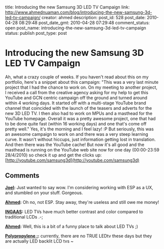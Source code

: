 title: Introducing the new Samsung 3D LED TV Campaign
link: http://www.ahmednuaman.com/blog/introducing-the-new-samsung-3d-led-tv-campaign/
creator: ahmed
description: 
post_id: 528
post_date: 2010-04-28 08:29:48
post_date_gmt: 2010-04-28 07:29:48
comment_status: open
post_name: introducing-the-new-samsung-3d-led-tv-campaign
status: publish
post_type: post

# Introducing the new Samsung 3D LED TV Campaign

Ah, what a crazy couple of weeks. If you haven't read about this on my portfolio, here's a snippet about this campaign: "This was a very last minute project that I had the chance to work on. On my meeting to another project, I received a call from the creative agency asking for my help to get this YouTube and GCN centric campaign off the ground and turned around within 4 working days. It started off with a multi-stage YouTube brand channel that coincided with the launch of the teasers and adverts for the new 3D LED TV. I then also had to work on MPUs and a masthead for the YouTube homepage. Overall it was a pretty awesome project, one that had to be done quite fast (within 16 working days) and one that's come off pretty well." Yes, it's the morning and I feel lazy! :P But seriously, this was an awesome campaign to work on and there was a very steep learning curve. It wasn't without hiccups, just information getting lost in translation. And then there was the YouTube cache! But now it's all good and the masthead is running on the YouTube web site now for one day (00:00-23:59 28/4/2010) so check it up and get the clicks up: [http://youtube.com/samsung3d](http://youtube.com/samsung3d)

## Comments

**[Joel](#336 "2010-05-14 16:41:03"):** Just wanted to say wow. I'm considering working with ESP as a UX, and stumbled on your stuff. Gorgeous.

**[Ahmed](#337 "2010-05-14 17:24:42"):** Oh no, not ESP. Stay away, they're useless and still owe me money!

**[INGAAS](#369 "2010-11-16 15:33:15"):** LED TVs have much better contrast and color compared to traditional LCDs .-;

**[Ahmed](#370 "2010-11-21 21:52:40"):** Well, this is a bit of a funny place to talk about LED TVs ;)

**[Polypropylene :](#365 "2010-10-29 16:18:20"):** currently, there are no TRUE LEDtv these days but they are actually LED backlit LCD tvs ~

